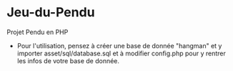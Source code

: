 # Jeu-du-Pendu

Projet Pendu en PHP

- Pour l'utilisation, pensez à créer une base de donnée "hangman" et y importer
  asset/sql/database.sql et à modifier config.php pour y rentrer les infos de votre base de donnée.
